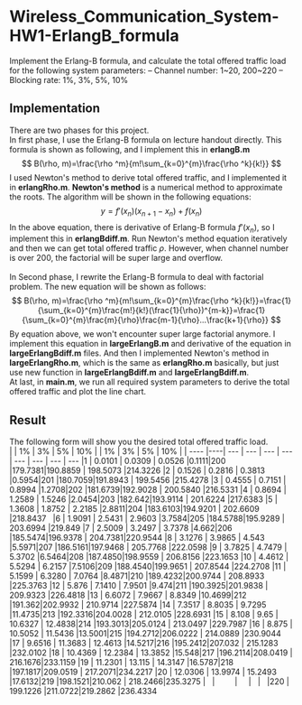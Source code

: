 # Wireless_Communication_System-HW1-ErlangB_formula
Implement the Erlang-B formula, and calculate the total offered traffic load for the following system parameters:
– Channel number: 1\~20, 200\~220
– Blocking rate: 1%, 3%, 5%, 10%

## Implementation
There are two phases for this project. </br>
In first phase, I use the Erlang-B formula on lecture handout directly. This formula is shown as following, and I implement this in  **erlangB.m** </br>
$$ B(\rho, m)=\frac{\rho ^m}{m!\sum_{k=0}^{m}\frac{\rho ^k}{k!}} $$
I used Newton's method to derive total offered traffic, and I implemented it in **erlangRho.m**. **Newton's method** is a numerical method to approximate the roots. The algorithm will be shown in the following equations: </br>
$$ y=f'(x_n)(x_{n+1}-x_n)+f(x_n) $$
In the above equation, there is derivative of Erlang-B formula $f'(x_n)$, so I implement this in **erlangBdiff.m**. Run Newton's method equation iteratively and then we can get total offered traffic $\rho$.  However, when channel number is over 200, the factorial will be super large and overflow. </br> </br>
In Second phase, I rewrite the Erlang-B formula to deal with factorial problem. The new equation will be shown as follows: </br>
$$ B(\rho, m)=\frac{\rho ^m}{m!\sum_{k=0}^{m}\frac{\rho ^k}{k!}}=\frac{1}{\sum_{k=0}^{m}\frac{m!}{k!}(\frac{1}{\rho})^{m-k}}=\frac{1}{\sum_{k=0}^{m}\frac{m}{\rho}\frac{m-1}{\rho}...\frac{k+1}{\rho}} $$
By equation above, we won't encounter super large factorial anymore. I implement this equation in **largeErlangB.m** and derivative of the equation in **largeErlangBdiff.m** files. And then I implemented Newton's method in **largeErlangRho.m**, which is the same as **erlangRho.m** basically, but just use new function in **largeErlangBdiff.m** and **largeErlangBdiff.m**. </br>
At last, in **main.m**, we run all required system parameters to derive the total offered traffic and plot the line chart.

## Result
The following form will show you the desired total offered traffic load. </br>
|  | 1\% | 3\% | 5\% | 10\% | | 1\% | 3\% | 5\% | 10\% |
| ---- |----| --- | --- | --- | --- | --- | --- | --- | ---
|1 | 0.0101 | 0.0309 | 0.0526 |0.1111|200 |179.7381|190.8859 | 198.5073 |214.3226 
|2 | 0.1526 | 0.2816 | 0.3813 |0.5954|201 |180.7059|191.8943 | 199.5456 |215.4278 
|3 | 0.4555 | 0.7151 | 0.8994 |1.2708|202 |181.6739|192.9028 | 200.5840 |216.5331 
|4 | 0.8694 | 1.2589 | 1.5246 |2.0454|203 |182.642|193.9114 | 201.6224 |217.6383 
|5 | 1.3608 | 1.8752 | 2.2185 |2.8811|204 |183.6103|194.9201 | 202.6609 |218.8437  
|6 | 1.9091 | 2.5431 | 2.9603 |3.7584|205 |184.5788|195.9289 | 203.6994 |219.849 
|7 | 2.5009 | 3.2497 | 3.7378 |4.662|206 |185.5474|196.9378 | 204.7381|220.9544 
|8 | 3.1276 | 3.9865 | 4.543 |5.5971|207 |186.5161|197.9468 | 205.7768 |222.0598 
|9 | 3.7825 | 4.7479 | 5.3702 |6.5464|208 |187.4850|198.9559 | 206.8156 |223.1653 
|10 | 4.4612 | 5.5294 | 6.2157 |7.5106|209 |188.4540|199.9651 | 207.8544 |224.2708 
|11 | 5.1599 | 6.3280 | 7.0764 |8.4871|210 |189.4232|200.9744 | 208.8933 |225.3763 
|12 | 5.876 | 7.1410 | 7.9501 |9.474|211 |190.3925|201.9838 | 209.9323 |226.4818 
|13 | 6.6072 | 7.9667 | 8.8349 |10.4699|212 |191.362|202.9932 | 210.9714 |227.5874 
|14 | 7.3517 | 8.8035 | 9.7295 |11.4735|213 |192.3316|204.0028 | 212.0105 |228.6931 
|15 | 8.108 | 9.65 | 10.6327 | 12.4838|214 |193.3013|205.0124 | 213.0497 |229.7987
|16 | 8.875 | 10.5052 | 11.5436 |13.5001|215 |194.2712|206.0222 | 214.0889 |230.9044 
|17 | 9.6516 | 11.3683 | 12.4613 |14.5217|216 |195.2412|207.032 | 215.1283 |232.0102
|18 | 10.4369 | 12.2384 | 13.3852 |15.548|217 |196.2114|208.0419 | 216.1676|233.1159 
|19 | 11.2301 | 13.115 | 14.3147 |16.5787|218 |197.1817|209.0519 | 217.2071|234.2217 
|20 | 12.0306 | 13.9974 | 15.2493 |17.6132|219 |198.1521|210.062 | 218.2466|235.3275 
|   |         |      |    |    |220 | 199.1226 |211.0722|219.2862 |236.4334 
